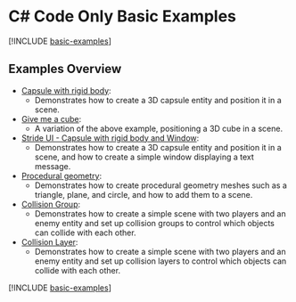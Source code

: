 # C# Code Only Basic Examples

[!INCLUDE [basic-examples](../../../includes/manual/examples/basic-examples-intro.md)]

## Examples Overview

- [Capsule with rigid body](capsule-with-rigid-body.md):
  - Demonstrates how to create a 3D capsule entity and position it in a scene.
- [Give me a cube](give-me-cube-body.md):
  - A variation of the above example, positioning a 3D cube in a scene.
- [Stride UI - Capsule with rigid body and Window](stride-ui-capsule-with-rigid-body.md):
  - Demonstrates how to create a 3D capsule entity and position it in a scene, and how to create a simple window displaying a text message.
- [Procedural geometry](procedural-geometry.md):
  - Demonstrates how to create procedural geometry meshes such as a triangle, plane, and circle, and how to add them to a scene.
- [Collision Group](collision-group.md):
  - Demonstrates how to create a simple scene with two players and an enemy entity and set up collision groups to control which objects can collide with each other.
- [Collision Layer](collision-layer.md):
  - Demonstrates how to create a simple scene with two players and an enemy entity and set up collision layers to control which objects can collide with each other.

  
[!INCLUDE [basic-examples](../../../includes/manual/examples/basic-examples-outro.md)]